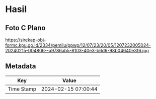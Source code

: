 # Hasil

## Foto C Plano

https://sirekap-obj-formc.kpu.go.id/2334/pemilu/ppwp/12/07/23/20/05/1207232005024-20240215-004806--a9786ab5-8103-40e3-b6d6-98b04640e3f6.jpg


## Metadata

| Key        | Value               |
| ---------- | ------------------- |
| Time Stamp | 2024-02-15 07:00:44 |



